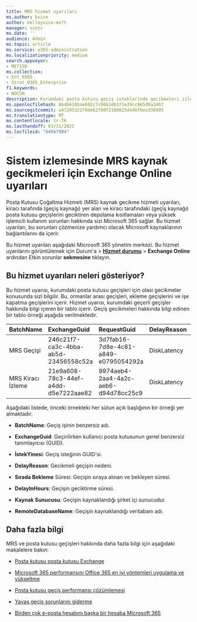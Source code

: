 ```yaml
---
title: MRS hizmet uyarıları
ms.author: kvice
author: kelleyvice-msft
manager: scotv
ms.date: ''
audience: Admin
ms.topic: article
ms.service: o365-administration
ms.localizationpriority: medium
search.appveyor:
- MET150
ms.collection:
- Ent_O365
- Strat_O365_Enterprise
f1.keywords:
- NOCSH
description: Kurumdaki posta kutusu geçiş isteklerinde gecikmeleri izlemek için posta kutusu geçiş hizmeti uyarılarını kullanın.
ms.openlocfilehash: 6b4b618bae602c7c06b2d6371e39cc865d0a3407
ms.sourcegitcommit: a4729532278de62f80f2160825d446f6ecd36995
ms.translationtype: MT
ms.contentlocale: tr-TR
ms.lasthandoff: 03/31/2022
ms.locfileid: "64567994"
---
```

# <a name="service-alerts-for-mrs-source-delays-in-exchange-online-monitoring"></a>Sistem izlemesinde MRS kaynak gecikmeleri için Exchange Online uyarıları

Posta Kutusu Çoğaltma Hizmeti (MRS) kaynak gecikme hizmeti uyarıları, kiracı tarafında (geçiş kaynağı) yer alan ve kiracı tarafındaki (geçiş kaynağı) posta kutusu geçişlerini geciktiren depolama kısıtlamaları veya yüksek işlemcili kullanım sorunları hakkında sizi Microsoft 365 sağlar. Bu hizmet uyarıları, bu sorunları çözmenize yardımcı olacak Microsoft kaynaklarının bağlantılarını da içerir.

Bu hizmet uyarıları aşağıdaki Microsoft 365 yönetim merkezi. Bu hizmet uyarılarını görüntülemek için Durum'a  > <a href="https://go.microsoft.com/fwlink/p/?linkid=842900" target="_blank">**Hizmet durumu**</a> >  **Exchange Online** ardından Etkin sorunlar **sekmesine** tıklayın.

## <a name="what-do-these-service-alerts-indicate"></a>Bu hizmet uyarıları neleri gösteriyor?

Bu hizmet uyarısı, kurumdaki posta kutusu geçişleri için olası gecikmeler konusunda sizi bilgilir. Bu, ormanlar arası geçişleri, ekleme geçişlerini ve işe kapatma geçişlerini içerir. Hizmet uyarısı, kurumdaki geçerli geçişler hakkında bilgi içeren bir tablo içerir. Geçiş gecikmeleri hakkında bilgi edinen bir tablo örneği aşağıda verilmektedir.

| BatchName | ExchangeGuid | RequestGuid | DelayReason |QueuedHours | DelayInHours | SourceServer | RemoteDatabaseName |
|:---------|:---------|:---------|:---------|:---------|:---------|:---------|:---------|
|MRS Geçişi|246c21f7-ca3c-4bba-ab5d-23456558c52a|3d7fab16-7d8e-4c81-a849-e0795054292a|DiskLatency|35.2|27.3|RD1GBL01EXCH003|GBL01EDAG001-db002|
|MRS Kiracı İzleme|21e9a608-78c3-44ef-a4dd-d5e7222aae82|9974aeb4-2aa4-4a2c-aeb6-d94d78cc25c9|DiskLatency|0.4|0.9|RD1GBL01EXCH010|GBL01EDAG010-db003|

Aşağıdaki listede, önceki örnekteki her sütun açık başlığının bir örneği yer almaktadır.

- **BatchName**: Geçiş işinin benzersiz adı.

- **ExchangeGuid**: Geçirilirken kullanıcı posta kutusunun genel benzersiz tanımlayıcısı (GUID).

- **İstekYinesi**: Geçiş isteğinin GUID'si.

- **DelayReason**: Gecikmeli geçişin nedeni.

- **Sırada Bekleme** Süresi: Geçişin sıraya alınan ve bekleyen süresi.

- **DelayInHours**: Geçişin geciktirme süresi.

- **Kaynak Sunucusu**: Geçişin kaynaklandığı şirket içi sunucudur.

- **RemoteDatabaseName**: Geçişin kaynaklandığı veritabanı adı.

## <a name="more-information"></a>Daha fazla bilgi

MRS ve posta kutusu geçişleri hakkında daha fazla bilgi için aşağıdaki makalelere bakın:

- [Posta kutusu posta kutusu Exchange](/exchange/recipients/mailbox-moves)

- [Microsoft 365 performansını Office 365 en iyi yöntemleri uygulama ve yükseltme](/exchange/mailbox-migration/office-365-migration-best-practices)

- [Posta kutusu geçiş performansı çözümlemesi](https://techcommunity.microsoft.com/t5/exchange-team-blog/mailbox-migration-performance-analysis/ba-p/587134)

- [Yavaş geçiş sorunlarını giderme](https://techcommunity.microsoft.com/t5/exchange-team-blog/troubleshooting-slow-migrations/ba-p/1795706)

- [Birden çok e-posta hesabını başka bir hesaba Microsoft 365](/exchange/mailbox-migration/mailbox-migration)
